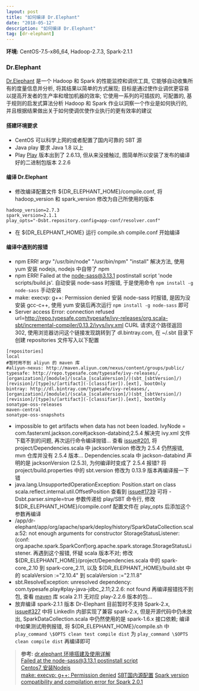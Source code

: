 ```yaml
---
layout: post
title: "如何编译 Dr.Elephant"
date: "2018-05-12"
description: "如何编译 Dr.Elephant"
tag: [dr-elephant]
---
```


**环境:** CentOS-7.5-x86_64, Hadoop-2.7.3, Spark-2.1.1

### Dr.Elephant
[Dr.Elephant](https://github.com/linkedin/dr-elephant) 是一个 Hadoop 和 Spark 的性能监控和调优工具, 它能够自动收集所有的度量信息并分析, 将其结果以简单的方式展现; 目标是通过使作业调优更容易以提高开发者的生产率和增加机器的效率; 它使用一系列的可插拔的, 可配置的, 基于规则的启发式算法分析 Hadoop 和 Spark 作业以洞察一个作业是如何执行的, 并且根据结果做出关于如何使调优使作业执行的更有效率的建议

#### 搭建环境要求
- CentOS
可以科学上网的或者配置了国内可靠的 SBT 源
- Java
play 要求 Java 1.8 以上
- Play
[Play](https://www.playframework.com) 版本出到了 2.6.13, 但从来没接触过, 图简单所以安装了发布的编译好的二进制包版本 2.2.6

#### 编译 Dr.Elephant
- 修改编译配置文件 ${DR_ELEPHANT_HOME}/compile.conf, 将 hadoop_version 和 spark_version 修改为自己所使用的版本
```
hadoop_version=2.7.3
spark_version=2.1.1
play_opts="-Dsbt.repository.config=app-conf/resolver.conf"
```
- 在 ${DR_ELEPHANT_HOME} 运行 compile.sh compile.conf 开始编译

#### 编译中遇到的报错
- npm ERR! argv "/usr/bin/node" "/usr/bin/npm" "install"
解决方法, 使用 yum 安装 nodejs, nodejs 中自带了 npm
- npm ERR! Failed at the node-sass@3.13.1 postinstall script 'node scripts/build.js'.
自动安装 node-sass 时报错, 于是使用命令 `npm install -g node-sass` 手动安装
- make: execvp: g++: Permission denied
安装 node-sass 时报错, 是因为没安装 gcc-c++, 使用 yum 安装后再次运行 `npm install -g node-sass` 即可
- Server access Error: connection refused url=http://repo.typesafe.com/typesafe/ivy-releases/org.scala-sbt/incremental-compiler/0.13.2/ivys/ivy.xml
CURL 请求这个路径返回 302, 使用浏览器访问这个链接发现跳转到了 dl.bintray.com, 在 ~/.sbt 目录下创建 repositories 文件写入以下配置
```
[repositories]
local
#暂时用不到 aliyun 的 maven 库
#aliyun-nexus: http://maven.aliyun.com/nexus/content/groups/public/  
typesafe: http://repo.typesafe.com/typesafe/ivy-releases/, [organization]/[module]/(scala_[scalaVersion]/)(sbt_[sbtVersion]/)[revision]/[type]s/[artifact](-[classifier]).[ext], bootOnly
bintray: http://dl.bintray.com/typesafe/ivy-releases/, [organization]/[module]/(scala_[scalaVersion]/)(sbt_[sbtVersion]/)[revision]/[type]s/[artifact](-[classifier]).[ext], bootOnly
sonatype-oss-releases
maven-central
sonatype-oss-snapshots
```
- impossible to get artifacts when data has not been loaded. IvyNode = com.fasterxml.jackson.core#jackson-databind;2.5.4
解决完 ivy.xml 文件下载不到的问题, 再次运行命令编译抛错... 查看 [issue#201](https://github.com/linkedin/dr-elephant/issues/201), 将 project/Dependencies.scala 中 jacksonVersion 修改为 2.5.4 仍然报错, mvn 仓库并没有 2.5.4 版本... Dependencies.scala 中 jackson-databind 声明的是 jacksonVersion (2.5.3), 为何编译时变成了 2.5.4 报错? 将 project/build.properties 中的 sbt.version 修改为 0.13.9 版本再编译报一下错
- java.lang.UnsupportedOperationException: Position.start on class scala.reflect.internal.util.OffsetPosition
查看到 [issue#1739](https://github.com/sbt/sbt/issues/1739#issuecomment-63909370) 可将 -Dsbt.parser.simple=true 参数传递给 play/SBT 命令行, 修改 ${DR_ELEPHANT_HOME}/compile.conf 配置文件在 play_opts 后添加这个参数再编译
- /app/dr-elephant/app/org/apache/spark/deploy/history/SparkDataCollection.scala:52: not enough arguments for constructor StorageStatusListener: (conf: org.apache.spark.SparkConf)org.apache.spark.storage.StorageStatusListener.
再遇到这个报错, 怀疑 scala 版本不对; 修改 ${DR_ELEPHANT_HOME}/project/Dependencies.scala 中的 spark-core_2.10 到 spark-core_2.11, 以及 ${DR_ELEPHANT_HOME}/build.sbt 中的 scalaVersion :="2.10.4" 到 scalaVersion :="2.11.8"
- sbt.ResolveException: unresolved dependency: com.typesafe.play#play-java-jdbc_2.11;2.2.6: not found
再编译报错找不到包, 查看 [maven](https://mvnrepository.com/artifact/com.typesafe.play/play-java-jdbc_2.11) 库 scala 2.11 无对应 play-2.2.6 版本的包...
- 放弃编译 spark-2.1.1 版本
Dr-Elephant 目前暂时不支持 Spark-2.x, [issue#327](https://github.com/linkedin/dr-elephant/issues/327) 中将 LinkedIn 内部实现了兼容 spark-2.x, 但是开源代码中仍未放出, SparkDataCollection.scala 中仍然使用的是 spark-1.6.x 接口依赖; 编译中如果测试用例报错, 将 ${DR_ELEPHANT_HOME}/compile.sh 中 `play_command \$OPTS clean test compile dist` 为 `play_command \$OPTS clean compile dist` 再编译即可

>**参考:**
[dr.elephant 环境搭建及使用详解](https://blog.csdn.net/xwc35047/article/details/73614657)  
[Failed at the node-sass@3.13.1 postinstall script](https://github.com/codecombat/codecombat/issues/4430)  
[Centos7 安装Nodejs](https://www.jianshu.com/p/7d3f3fa056e8)  
[make: execvp: g++: Permission denied](https://stackoverflow.com/questions/22316670/make-execvp-g-permission-denied)
[SBT国内源配置](https://www.jianshu.com/p/a867b2a7c3c8)
[Spark version compatibility and compilation error for Spark 2.0.1](https://github.com/linkedin/dr-elephant/issues/201)
